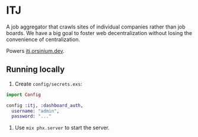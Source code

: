 # ITJ

A job aggregator that crawls sites of individual companies rather than job boards. We have a big goal to foster web decentralization without losing the convenience of centralization.

Powers [itj.orsinium.dev](https://itj.orsinium.dev/).

## Running locally

1. Create `config/secrets.exs`:

  ```elixir
  import Config

  config :itj, :dashboard_auth,
    username: "admin",
    password: "..."

  ```

1. Use `mix phx.server` to start the server.
